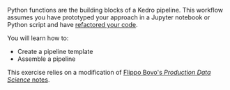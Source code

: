 Python functions are the building blocks of a Kedro pipeline. This workflow assumes you have prototyped your approach in a Jupyter notebook or Python script and have [refactored your code](https://github.com/FilippoBovo/production-data-science/tree/master/tutorial/d-refactor#refactoring-the-notebook).

You will learn how to: 
 - Create a pipeline template
 - Assemble a pipeline
 
This exercise relies on a modification of [Flippo Bovo's _Production Data Science_ notes](https://github.com/FilippoBovo/production-data-science).